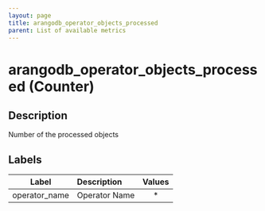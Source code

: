 ```yaml
---
layout: page
title: arangodb_operator_objects_processed
parent: List of available metrics
---
```


# arangodb_operator_objects_processed (Counter)

## Description

Number of the processed objects

## Labels

| Label | Description | Values |
|:---:|:--- |:---:|
| operator_name | Operator Name | * |
